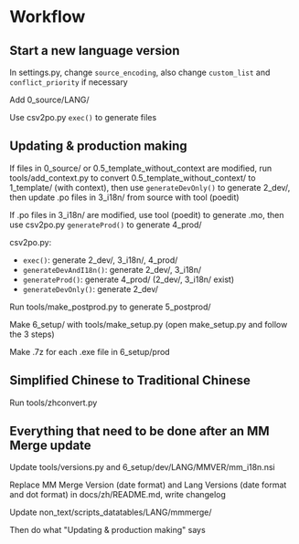 # Workflow

## Start a new language version

In settings.py, change `source_encoding`, also change `custom_list` and `conflict_priority` if necessary

Add 0_source/LANG/

Use csv2po.py `exec()` to generate files

## Updating & production making

If files in 0_source/ or 0.5_template_without_context are modified, run tools/add_context.py to convert 0.5_template_without_context/ to 1_template/ (with context), then use `generateDevOnly()` to generate 2_dev/, then update .po files in 3_i18n/ from source with tool (poedit)

If .po files in 3_i18n/ are modified, use tool (poedit) to generate .mo, then use csv2po.py `generateProd()` to generate 4_prod/

csv2po.py:
* `exec()`: generate 2_dev/, 3_i18n/, 4_prod/
* `generateDevAndI18n()`: generate 2_dev/, 3_i18n/
* `generateProd()`: generate 4_prod/ (2_dev/, 3_i18n/ exist)
* `generateDevOnly()`: generate 2_dev/

Run tools/make_postprod.py to generate 5_postprod/

Make 6_setup/ with tools/make_setup.py (open make_setup.py and follow the 3 steps)

Make .7z for each .exe file in 6_setup/prod

## Simplified Chinese to Traditional Chinese

Run tools/zhconvert.py

## Everything that need to be done after an MM Merge update

Update tools/versions.py and 6_setup/dev/LANG/MMVER/mm_i18n.nsi

Replace MM Merge Version (date format) and Lang Versions (date format and dot format) in docs/zh/README.md, write changelog

Update non_text/scripts_datatables/LANG/mmmerge/

Then do what "Updating & production making" says
